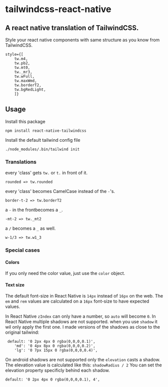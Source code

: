 # tailwindcss-react-native
## A react native translation of TailwindCSS.

Style your react native components with same structure as you know from TailwindCSS.
```
style={[
    tw.m4,
    tw.pb2, 
    tw.mt0, 
    tw._mr3, 
    tw.wFull, 
    tw.maxWmd, 
    tw.borderT2, 
    tw.bgRedLight, 
    ]}
```

## Usage
Install this package
```
npm install react-native-tailwindcss
```

Install the default tailwind config file
```
./node_modules/.bin/tailwind init
```

### Translations

every 'class' gets `tw.` or `t.` in front of it. 
```
rounded => tw.rounded
```

every 'class' becomes CamelCase instead of the `-`'s. 
```
border-t-2 => tw.borderT2
```

a `-` in the frontbecomes a `_`. 
```
-mt-2 => tw._mt2
```

a `/` becomes a `_` as well. 
```
w-1/3 => tw.w1_3
```

### Special cases
#### Colors
If you only need the color value, just use the `color` object.

#### Text size
The default font-size in React Native is `14px` instead of `16px` on the web.
The `em` and `rem` values are calculated on a `16px` font-size to have expected values.

In React Native `zIndex` can only have a number, so `auto` will become `0`.
In React Native multiple shadows are not supported. when you use `shadow` it wil only apply the first one.
I made versions of the shadows as close to the original tailwind: 
```
 default: '0 2px 4px 0 rgba(0,0,0,0.1)',
    'md': '0 4px 8px 0 rgba(0,0,0,0.2)',
    'lg': '0 7px 15px 0 rgba(0,0,0,0.4)',
```
On android shadows are not supported only the `elevation` casts a shadow. The elevation value is calculated like this:
`shadowRadius / 2`
You can set the elevation property specificly behind each shadow.
```
default: '0 2px 4px 0 rgba(0,0,0,0.1), 4',
```
